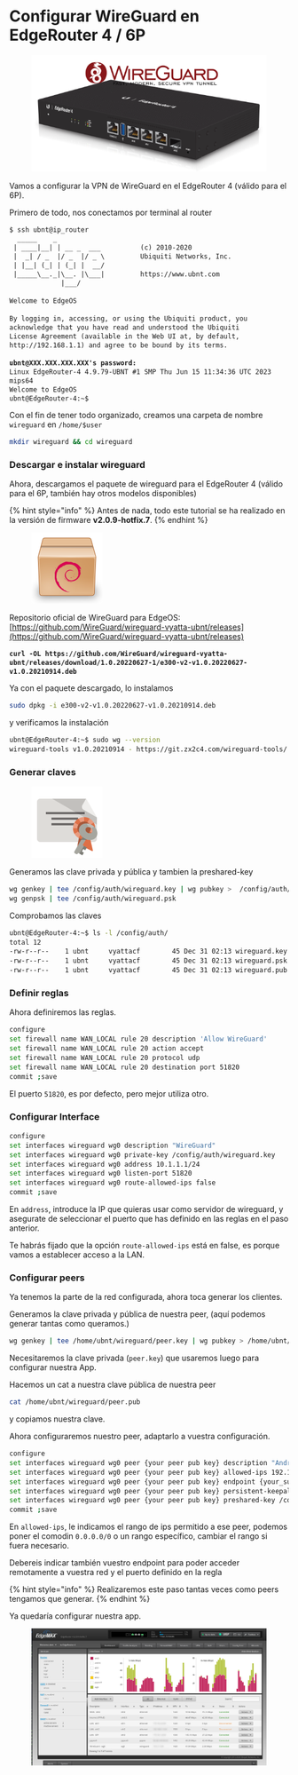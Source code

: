 # Configurar WireGuard en EdgeRouter 4 / 6P

<figure><img src="../.gitbook/assets/image.png" alt=""><figcaption></figcaption></figure>

Vamos a configurar la VPN de WireGuard en el EdgeRouter 4 (válido para el 6P).



Primero de todo, nos conectamos por terminal al router

<pre class="language-sh"><code class="lang-sh">$ ssh ubnt@ip_router
  _____    _            
 | ____|__| | __ _  ___          (c) 2010-2020
 |  _| / _  |/ _  |/ _ \         Ubiquiti Networks, Inc.
 | |__| (_| | (_| |  __/         
 |_____\__._|\__. |\___|         https://www.ubnt.com
             |___/

Welcome to EdgeOS

By logging in, accessing, or using the Ubiquiti product, you
acknowledge that you have read and understood the Ubiquiti
License Agreement (available in the Web UI at, by default,
http://192.168.1.1) and agree to be bound by its terms.

<strong>ubnt@XXX.XXX.XXX.XXX's password: 
</strong>Linux EdgeRouter-4 4.9.79-UBNT #1 SMP Thu Jun 15 11:34:36 UTC 2023 mips64
Welcome to EdgeOS
ubnt@EdgeRouter-4:~$
</code></pre>



Con el fin de tener todo organizado, creamos una carpeta de nombre `wireguard` en `/home/$user`

```sh
mkdir wireguard && cd wireguard
```



### Descargar e instalar wireguard

Ahora, descargamos el paquete de wireguard para el EdgeRouter 4 (válido para el 6P, también hay otros modelos disponibles)

{% hint style="info" %}
Antes de nada, todo este tutorial se ha realizado en la versión de firmware **v2.0.9-hotfix.7**.
{% endhint %}

<figure><img src="../.gitbook/assets/image (2).png" alt="" width="128"><figcaption></figcaption></figure>

Repositorio oficial de WireGuard para EdgeOS: [https://github.com/WireGuard/wireguard-vyatta-ubnt/releases](https://github.com/WireGuard/wireguard-vyatta-ubnt/releases)

<pre class="language-sh"><code class="lang-sh"><strong>curl -OL https://github.com/WireGuard/wireguard-vyatta-ubnt/releases/download/1.0.20220627-1/e300-v2-v1.0.20220627-v1.0.20210914.deb
</strong></code></pre>



Ya con el paquete descargado, lo instalamos

```sh
sudo dpkg -i e300-v2-v1.0.20220627-v1.0.20210914.deb
```

y verificamos la instalación

```sh
ubnt@EdgeRouter-4:~$ sudo wg --version
wireguard-tools v1.0.20210914 - https://git.zx2c4.com/wireguard-tools/
```



### Generar claves

<figure><img src="../.gitbook/assets/image (3).png" alt="" width="128"><figcaption></figcaption></figure>

Generamos las clave privada y pública y tambien la preshared-key

```sh
wg genkey | tee /config/auth/wireguard.key | wg pubkey >  /config/auth/wireguard.pub
wg genpsk | tee /config/auth/wireguard.psk
```

Comprobamos las claves

```sh
ubnt@EdgeRouter-4:~$ ls -l /config/auth/
total 12
-rw-r--r--    1 ubnt     vyattacf        45 Dec 31 02:13 wireguard.key
-rw-r--r--    1 ubnt     vyattacf        45 Dec 31 02:13 wireguard.psk
-rw-r--r--    1 ubnt     vyattacf        45 Dec 31 02:13 wireguard.pub
```



### Definir reglas

Ahora definiremos las reglas.

```sh
configure
set firewall name WAN_LOCAL rule 20 description 'Allow WireGuard'
set firewall name WAN_LOCAL rule 20 action accept
set firewall name WAN_LOCAL rule 20 protocol udp
set firewall name WAN_LOCAL rule 20 destination port 51820
commit ;save
```

El puerto `51820`, es por defecto, pero mejor utiliza otro.&#x20;

### Configurar Interface

```sh
configure
set interfaces wireguard wg0 description "WireGuard"
set interfaces wireguard wg0 private-key /config/auth/wireguard.key
set interfaces wireguard wg0 address 10.1.1.1/24
set interfaces wireguard wg0 listen-port 51820
set interfaces wireguard wg0 route-allowed-ips false
commit ;save
```

En `address`, introduce la IP que quieras usar como servidor de wireguard, y asegurate de seleccionar el puerto que has definido en las reglas en el paso anterior.&#x20;

Te habrás fijado que la opción `route-allowed-ips` está en false, es porque vamos a establecer acceso a la LAN.&#x20;



### Configurar peers

Ya tenemos la parte de la red configurada, ahora toca generar los clientes.&#x20;

Generamos la clave privada y pública de nuestra peer, (aquí podemos generar tantas como queramos.)

```sh
wg genkey | tee /home/ubnt/wireguard/peer.key | wg pubkey > /home/ubnt/wireguard/peer.pub
```



Necesitaremos la clave privada (`peer.key`) que usaremos luego para configurar nuestra App.&#x20;

Hacemos un cat a nuestra clave pública de nuestra peer

```sh
cat /home/ubnt/wireguard/peer.pub
```

y copiamos nuestra clave.&#x20;



Ahora configuraremos nuestro peer, adaptarlo a vuestra configuración.&#x20;

```sh
configure
set interfaces wireguard wg0 peer {your peer pub key} description "Android"
set interfaces wireguard wg0 peer {your peer pub key} allowed-ips 192.168.1.0/24
set interfaces wireguard wg0 peer {your peer pub key} endpoint {your_sub_domain.domain.com}:51820
set interfaces wireguard wg0 peer {your peer pub key} persistent-keepalive 15
set interfaces wireguard wg0 peer {your peer pub key} preshared-key /config/auth/wireguard.psk
commit ;save
```

En `allowed-ips`, le indicamos el rango de ips permitido a ese peer, podemos poner el comodin `0.0.0.0/0` o un rango específico, cambiar el rango si fuera necesario.&#x20;

Debereis indicar también vuestro endpoint para poder acceder remotamente a vuestra red y el puerto definido en la regla

{% hint style="info" %}
Realizaremos este paso tantas veces como peers tengamos que generar.&#x20;
{% endhint %}



Ya quedaría configurar nuestra app.&#x20;

<figure><img src="../.gitbook/assets/image (150).png" alt=""><figcaption></figcaption></figure>
